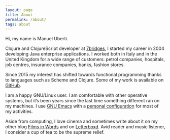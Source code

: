 ```yaml
---
layout: page
title: About
permalink: /about/
tags: about
---
```


Hi, my name is Manuel Uberti.

Clojure and ClojureScript developer at [7bridges](https://7bridges.eu/),
I started my career in 2004 developing Java enterprise applications. I worked
both in Italy and in the United Kingdom for a wide range of customers: petrol
companies, hospitals, job centres, insurance companies, banks, fashion stores.

Since 2015 my interest has shifted towards functional programming thanks to
languages such as Scheme and Clojure. Some of my work is available on
[GitHub](https://github.com/manuel-uberti).

I am a happy GNU/Linux user. I am comfortable with other operative systems, but
it’s been years since the last time something different ran on my
machines. I use [GNU Emacs](https://www.gnu.org/software/emacs/) with
a [personal configuration](https://github.com/manuel-uberti/.emacs.d) for most
of my activities.

Aside from computing, I love cinema and sometimes write about it on my other
blog [Films in Words](https://filmsinwords.wordpress.com/) and on
[Letterboxd](https://letterboxd.com/muberti/). Avid reader and music listener,
I consider a cup of tea to be the supreme relief.
